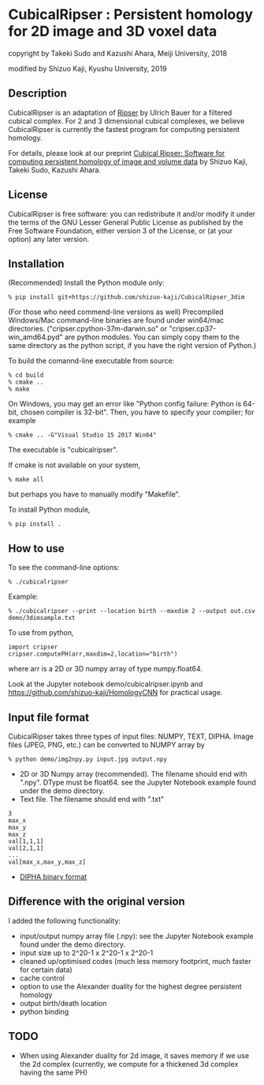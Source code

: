 # CubicalRipser : Persistent homology for 2D image and 3D voxel data

copyright by Takeki Sudo and Kazushi Ahara, Meiji University, 2018

modified by Shizuo Kaji, Kyushu University, 2019

## Description
CubicalRipser is an adaptation of [Ripser](http://ripser.org) by Ulrich Bauer for a filtered cubical complex.
For 2 and 3 dimensional cubical complexes, we believe CubicalRipser is currently the fastest program for computing persistent homology.

For details, please look at our preprint
[Cubical Ripser: Software for computing persistent homology of image and volume data](https://arxiv.org/abs/2005.12692)
by Shizuo Kaji, Takeki Sudo, Kazushi Ahara.

## License
CubicalRipser is free software: you can redistribute it and/or modify it under
the terms of the GNU Lesser General Public License as published by the
Free Software Foundation, either version 3 of the License, or (at your option)
any later version.

## Installation
(Recommended)
Install the Python module only:

    % pip install git+https://github.com/shizuo-kaji/CubicalRipser_3dim

(For those who need commend-line versions as well)
Precompiled Windows/Mac command-line binaries are found under win64/mac directories.
("cripser.cpython-37m-darwin.so" or "cripser.cp37-win_amd64.pyd" are python modules.
You can simply copy them to the same directory as the python script, if you have the right version of Python.)

To build the comannd-line executable from source:

    % cd build
    % cmake ..
    % make

On Windows, you may get an error like "Python config failure: Python is 64-bit, chosen compiler is 32-bit".
Then, you have to specify your compiler; for example

    % cmake .. -G"Visual Studio 15 2017 Win64"


The executable is "cubicalripser".

If cmake is not available on your system,

    % make all

but perhaps you have to manually modify "Makefile".

To install Python module,

    % pip install .


## How to use
To see the command-line options:

    % ./cubicalripser

Example:

    % ./cubicalripser --print --location birth --maxdim 2 --output out.csv demo/3dimsample.txt

To use from python,

    import cripser
    cripser.computePH(arr,maxdim=2,location="birth")

where arr is a 2D or 3D numpy array of type numpy.float64.

Look at the Jupyter notebook demo/cubicalripser.ipynb and https://github.com/shizuo-kaji/HomologyCNN for practical usage.


## Input file format
CubicalRipser takes three types of input files: NUMPY, TEXT, DIPHA.
Image files (JPEG, PNG, etc.) can be converted to NUMPY array by

    % python demo/img2npy.py input.jpg output.npy

- 2D or 3D Numpy array (recommended). The filename should end with ".npy". DType must be float64. see the Jupyter Notebook example found under the demo directory.
- Text file. The filename should end with ".txt"
```
3
max_x
max_y
max_z
val[1,1,1]
val[2,1,1]
...
val[max_x,max_y,max_z]
```
- [DIPHA binary format](https://github.com/DIPHA/dipha#file-formats) 


## Difference with the original version
I added the following functionality:
- input/output numpy array file (.npy): see the Jupyter Notebook example found under the demo directory.
- input size up to 2^20-1 x 2^20-1 x 2^20-1
- cleaned up/optimised codes (much less memory footprint, much faster for certain data)
- cache control
- option to use the Alexander duality for the highest degree persistent homology
- output birth/death location
- python binding

## TODO
- When using Alexander duality for 2d image, it saves memory if we use the 2d complex (currently, we compute for a thickened 3d complex having the same PH)
